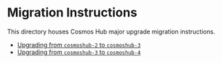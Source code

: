 <!--
parent:
  order: false
markdown-link-check-disable
-->

# Migration Instructions

This directory houses Cosmos Hub major upgrade migration instructions.

- [Upgrading from `cosmoshub-2` to `cosmoshub-3`](cosmoshub-2.md)
- [Upgrading from `cosmoshub-3` to `cosmoshub-4`](cosmoshub-3.md)
<!-- markdown-link-check-enable -->